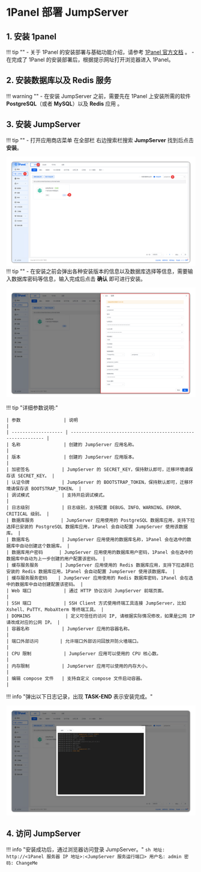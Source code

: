 # 1Panel 部署 JumpServer

## 1. 安装 1panel
!!! tip ""
    - 关于 1Panel 的安装部署与基础功能介绍，请参考 [1Panel 官方文档](https://1panel.cn/docs/installation/online_installation/) 。
    - 在完成了 1Panel 的安装部署后，根据提示网址打开浏览器进入 1Panel。
    

## 2. 安装数据库以及 Redis 服务
!!! warning ""
    - 在安装 JumpServer 之前，需要先在 1Panel 上安装所需的软件 **PostgreSQL**（或者 **MySQL**）以及 **Redis** 应用 。

## 3. 安装 JumpServer
!!! tip ""
    - 打开应用商店菜单 在全部栏 右边搜索栏搜索 **JumpServer** 找到后点击 **安装**。

![img](../../img/V4_1Panel_setup1.png)
!!! tip ""
    - 在安装之前会弹出各种安装版本的信息以及数据库选择等信息，需要输入数据库密码等信息，输入完成后点击 **确认** 即可进行安装。

![img](../../img/V4_1Panel_setup2.png)

!!! tip "详细参数说明:"

    | 参数                | 说明                                                         |
    | ------------------- | ------------------------------------------------------------ |
    | 名称                | 创建的 JumpServer 应用名称。                                 |
    | 版本                | 创建的 JumpServer 应用版本。                                 |
    | 加密签名            | JumpServer 的 SECRET_KEY，保持默认即可，迁移环境请保存该 SECRET_KEY。 |
    | 认证令牌            | JumpServer 的 BOOTSTRAP_TOKEN，保持默认即可，迁移环境请保存该 BOOTSTRAP_TOKEN。 |
    | 调试模式            | 支持开启调试模式。                                           |
    | 日志级别            | 日志级别，支持配置 DEBUG、INFO、WARNING、ERROR、CRITICAL 级别。 |
    | 数据库服务          | JumpServer 应用使用的 PostgreSQL 数据库应用，支持下拉选择已安装的 PostgreSQL 数据库应用，1Panel 会自动配置 JumpServer 使用该数据库。 |
    | 数据库名            | JumpServer 应用使用的数据库名称，1Panel 会在选中的数据库中自动创建这个数据库。 |
    | 数据库用户密码      | JumpServer 应用使用的数据库用户密码，1Panel 会在选中的数据库中自动为上一步创建的用户配置该密码。 |
    | 缓存服务服务        | JumpServer 应用使用的 Redis 数据库应用，支持下拉选择已安装的 Redis 数据库应用，1Panel 会自动配置 JumpServer 使用该数据库。 |
    | 缓存服务服务密码    | JumpServer 应用使用的 Redis 数据库密码，1Panel 会在选中的数据库中自动创建配置该密码。 |
    | Web 端口            | 通过 HTTP 协议访问 JumpServer 前端页面。                     |
    | SSH 端口            | SSH Client 方式使用终端工具连接 JumpServer，比如 Xshell、PuTTY、MobaXterm 等终端工具。 |
    | DOMAINS             | 定义可信任的访问 IP, 请根据实际情况修改，如果是公网 IP 请改成对应的公网 IP。 |
    | 容器名称            | JumpServer 应用的容器名称。                                  |
    | 端口外部访问        | 允许端口外部访问回放开防火墙端口。                           |
    | CPU 限制            | JumpServer 应用可以使用的 CPU 核心数。                       |
    | 内存限制            | JumpServer 应用可以使用的内存大小。                          |
    | 编辑 compose 文件   | 支持自定义 compose 文件启动容器。                            |



!!! info "弹出以下日志记录，出现 **TASK-END** 表示安装完成。"

![img](../../img/V4_1Panel_setup4.png)

## 4. 访问 JumpServer
!!! info "安装成功后，通过浏览器访问登录 JumpServer。"
    ```sh
    地址: http://<1Panel 服务器 IP 地址>:<JumpServer 服务运行端口>
    用户名: admin
    密码: ChangeMe
    ```
  

